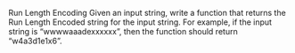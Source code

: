 
Run Length Encoding
Given an input string, write a function that returns the Run Length Encoded string for the input string.
For example, if the input string is “wwwwaaadexxxxxx”, then the function should return “w4a3d1e1x6”.
